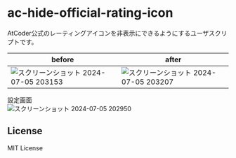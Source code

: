 # ac-hide-official-rating-icon
AtCoder公式のレーティングアイコンを非表示にできるようにするユーザスクリプトです。

| before | after |
| --- | --- |
| ![スクリーンショット 2024-07-05 203153](https://github.com/konchanksu/ac-hide-official-rating-icon/assets/51152553/bd44e724-94f6-4100-a1d5-ffe6d0c69744) | ![スクリーンショット 2024-07-05 203207](https://github.com/konchanksu/ac-hide-official-rating-icon/assets/51152553/76148bd0-c473-4ea2-9e8c-5d6dbe1ce3a7) |

設定画面  
![スクリーンショット 2024-07-05 202950](https://github.com/konchanksu/ac-hide-official-rating-icon/assets/51152553/39ee1bbd-9e9c-4192-ac37-52e08dd25b03)


## License
MIT License
